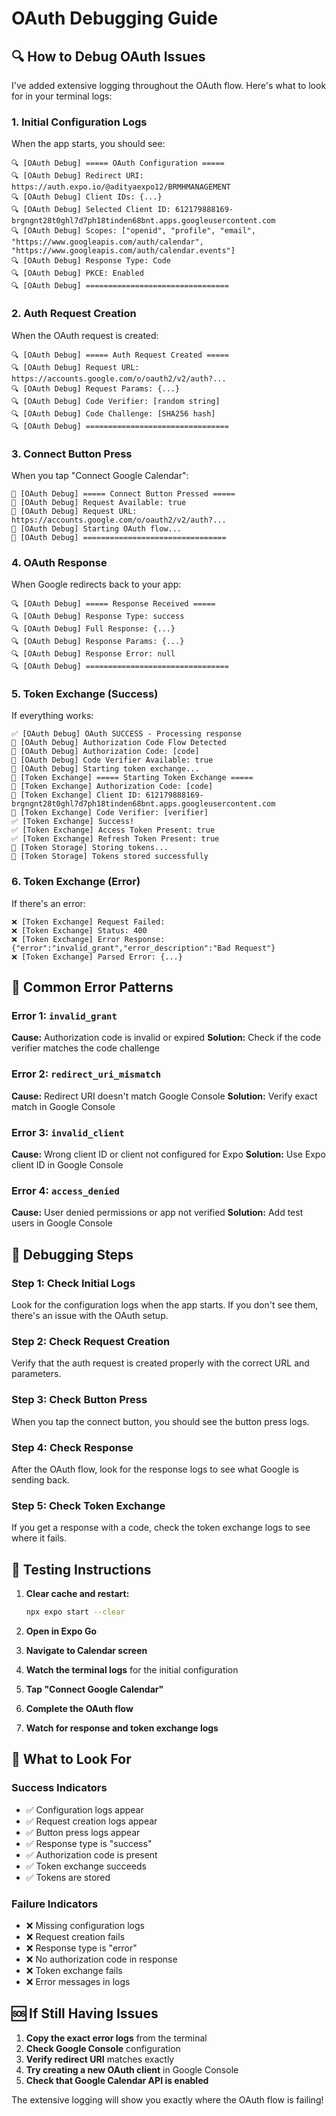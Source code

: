 # OAuth Debugging Guide

## 🔍 How to Debug OAuth Issues

I've added extensive logging throughout the OAuth flow. Here's what to look for in your terminal logs:

### 1. Initial Configuration Logs
When the app starts, you should see:
```
🔍 [OAuth Debug] ===== OAuth Configuration =====
🔍 [OAuth Debug] Redirect URI: https://auth.expo.io/@adityaexpo12/BRMHMANAGEMENT
🔍 [OAuth Debug] Client IDs: {...}
🔍 [OAuth Debug] Selected Client ID: 612179888169-brgngnt28t0ghl7d7ph18tinden68bnt.apps.googleusercontent.com
🔍 [OAuth Debug] Scopes: ["openid", "profile", "email", "https://www.googleapis.com/auth/calendar", "https://www.googleapis.com/auth/calendar.events"]
🔍 [OAuth Debug] Response Type: Code
🔍 [OAuth Debug] PKCE: Enabled
🔍 [OAuth Debug] ================================
```

### 2. Auth Request Creation
When the OAuth request is created:
```
🔍 [OAuth Debug] ===== Auth Request Created =====
🔍 [OAuth Debug] Request URL: https://accounts.google.com/o/oauth2/v2/auth?...
🔍 [OAuth Debug] Request Params: {...}
🔍 [OAuth Debug] Code Verifier: [random string]
🔍 [OAuth Debug] Code Challenge: [SHA256 hash]
🔍 [OAuth Debug] ================================
```

### 3. Connect Button Press
When you tap "Connect Google Calendar":
```
🚀 [OAuth Debug] ===== Connect Button Pressed =====
🚀 [OAuth Debug] Request Available: true
🚀 [OAuth Debug] Request URL: https://accounts.google.com/o/oauth2/v2/auth?...
🚀 [OAuth Debug] Starting OAuth flow...
🚀 [OAuth Debug] ================================
```

### 4. OAuth Response
When Google redirects back to your app:
```
🔍 [OAuth Debug] ===== Response Received =====
🔍 [OAuth Debug] Response Type: success
🔍 [OAuth Debug] Full Response: {...}
🔍 [OAuth Debug] Response Params: {...}
🔍 [OAuth Debug] Response Error: null
🔍 [OAuth Debug] ================================
```

### 5. Token Exchange (Success)
If everything works:
```
✅ [OAuth Debug] OAuth SUCCESS - Processing response
🔑 [OAuth Debug] Authorization Code Flow Detected
🔑 [OAuth Debug] Authorization Code: [code]
🔑 [OAuth Debug] Code Verifier Available: true
🔄 [OAuth Debug] Starting token exchange...
🔄 [Token Exchange] ===== Starting Token Exchange =====
🔄 [Token Exchange] Authorization Code: [code]
🔄 [Token Exchange] Client ID: 612179888169-brgngnt28t0ghl7d7ph18tinden68bnt.apps.googleusercontent.com
🔄 [Token Exchange] Code Verifier: [verifier]
✅ [Token Exchange] Success!
✅ [Token Exchange] Access Token Present: true
✅ [Token Exchange] Refresh Token Present: true
💾 [Token Storage] Storing tokens...
💾 [Token Storage] Tokens stored successfully
```

### 6. Token Exchange (Error)
If there's an error:
```
❌ [Token Exchange] Request Failed:
❌ [Token Exchange] Status: 400
❌ [Token Exchange] Error Response: {"error":"invalid_grant","error_description":"Bad Request"}
❌ [Token Exchange] Parsed Error: {...}
```

## 🚨 Common Error Patterns

### Error 1: `invalid_grant`
**Cause:** Authorization code is invalid or expired
**Solution:** Check if the code verifier matches the code challenge

### Error 2: `redirect_uri_mismatch`
**Cause:** Redirect URI doesn't match Google Console
**Solution:** Verify exact match in Google Console

### Error 3: `invalid_client`
**Cause:** Wrong client ID or client not configured for Expo
**Solution:** Use Expo client ID in Google Console

### Error 4: `access_denied`
**Cause:** User denied permissions or app not verified
**Solution:** Add test users in Google Console

## 🔧 Debugging Steps

### Step 1: Check Initial Logs
Look for the configuration logs when the app starts. If you don't see them, there's an issue with the OAuth setup.

### Step 2: Check Request Creation
Verify that the auth request is created properly with the correct URL and parameters.

### Step 3: Check Button Press
When you tap the connect button, you should see the button press logs.

### Step 4: Check Response
After the OAuth flow, look for the response logs to see what Google is sending back.

### Step 5: Check Token Exchange
If you get a response with a code, check the token exchange logs to see where it fails.

## 📱 Testing Instructions

1. **Clear cache and restart:**
   ```bash
   npx expo start --clear
   ```

2. **Open in Expo Go**

3. **Navigate to Calendar screen**

4. **Watch the terminal logs** for the initial configuration

5. **Tap "Connect Google Calendar"**

6. **Complete the OAuth flow**

7. **Watch for response and token exchange logs**

## 🎯 What to Look For

### Success Indicators
- ✅ Configuration logs appear
- ✅ Request creation logs appear
- ✅ Button press logs appear
- ✅ Response type is "success"
- ✅ Authorization code is present
- ✅ Token exchange succeeds
- ✅ Tokens are stored

### Failure Indicators
- ❌ Missing configuration logs
- ❌ Request creation fails
- ❌ Response type is "error"
- ❌ No authorization code in response
- ❌ Token exchange fails
- ❌ Error messages in logs

## 🆘 If Still Having Issues

1. **Copy the exact error logs** from the terminal
2. **Check Google Console** configuration
3. **Verify redirect URI** matches exactly
4. **Try creating a new OAuth client** in Google Console
5. **Check that Google Calendar API is enabled**

The extensive logging will show you exactly where the OAuth flow is failing!

